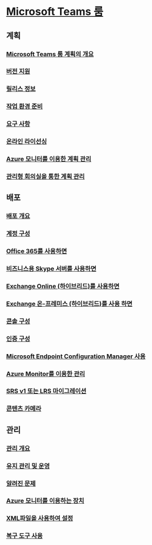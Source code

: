 # [Microsoft Teams 룸](index.md)
## 계획
### [Microsoft Teams 룸 계획의 개요](rooms-plan.md)
### [버전 지원](rooms-lifecycle-support.md)
### [릴리스 정보](rooms-release-note.md)
### [작업 환경 준비](rooms-prep.md)
### [요구 사항](requirements.md)
### [온라인 라이선싱](rooms-licensing.md)
### [Azure 모니터를 이용한 계획 관리](azure-monitor-plan.md)
### [관리형 회의실을 통한 계획 관리](managed-meeting-rooms.md)

## 배포
### [배포 개요](rooms-deploy.md)
### [계정 구성](rooms-configure-accounts.md)
### [Office 365를 사용하면](with-office-365.md)
### [비즈니스용 Skype 서버를 사용하면](with-skype-for-business-server-2015.md)
### [Exchange Online (하이브리드)를 사용하면](with-exchange-online.md)
### [Exchange 온-프레미스 (하이브리드)를 사용 하면](with-exchange-on-premises.md)
### [콘솔 구성](console.md)
### [인증 구성](rooms-authentication.md)
### [Microsoft Endpoint Configuration Manager 사용](rooms-scale.md)
### [Azure Monitor를 이용한 관리](azure-monitor-deploy.md)
### [SRS v1 또는 LRS 마이그레이션](lrs-migration.md)
### [콘텐츠 카메라](content-camera.md)

## 관리
### [관리 개요](rooms-manage.md)
### [유지 관리 및 운영](rooms-operations.md)
### [알려진 문제](known-issues.md)
### [Azure 모니터를 이용하는 장치](azure-monitor-manage.md)
### [XML파일을 사용하여 설정](xml-config-file.md)
### [복구 도구 사용](recovery-tool.md)

